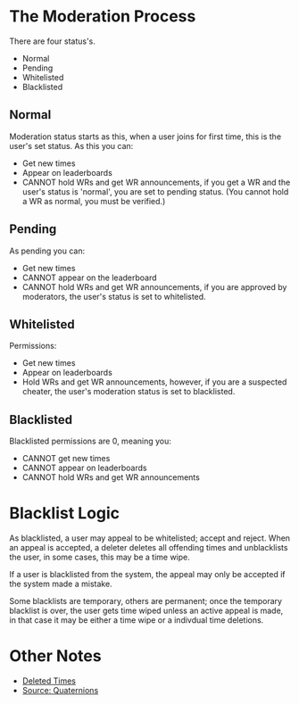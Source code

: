 # The Moderation Process
There are four status\'s.
- Normal
- Pending
- Whitelisted
- Blacklisted
## Normal
Moderation status starts as this, when a user joins for first time, this is the user's set status. As this you can:
- Get new times
- Appear on leaderboards
- CANNOT hold WRs and get WR announcements, if you get a WR and the user's status is 'normal', you are set to pending status. (You cannot hold a WR as normal, you must be verified.)
## Pending
As pending you can:
- Get new times
- CANNOT appear on the leaderboard
- CANNOT hold WRs and get WR announcements, if you are approved by moderators, the user's status is set to whitelisted.
## Whitelisted
Permissions:
- Get new times
- Appear on leaderboards
- Hold WRs and get WR announcements, however, if you are a suspected cheater, the user's moderation status is set to blacklisted.
## Blacklisted
Blacklisted permissions are 0, meaning you:
- CANNOT get new times
- CANNOT appear on leaderboards
- CANNOT hold WRs and get WR announcements
# Blacklist Logic
As blacklisted, a user may appeal to be whitelisted; accept and reject. When an appeal is accepted, a deleter deletes all offending times and unblacklists the user, in some cases, this may be a time wipe.

If a user is blacklisted from the system, the appeal may only be accepted if the system made a mistake.

Some blacklists are temporary, others are permanent; once the temporary blacklist is over, the user gets time wiped unless an active appeal is made, in that case it may be either a time wipe or a indivdual time deletions.
# Other Notes
- [Deleted Times](https://github.com/insyri/strafes.net-moderation-document-draft/blob/main/faq/moderation.md#i-cant-see-my-times)
- [Source: Quaternions](https://media.discordapp.net/attachments/550710704261300281/611428605079322646/unknown.png)

